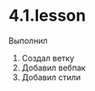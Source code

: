 # 4.1.lesson
Выполнил
<ol>
    <li>Создал ветку</li>
    <li>Добавил вебпак</li>
    <li>Добавил стили</li>
</ol>
